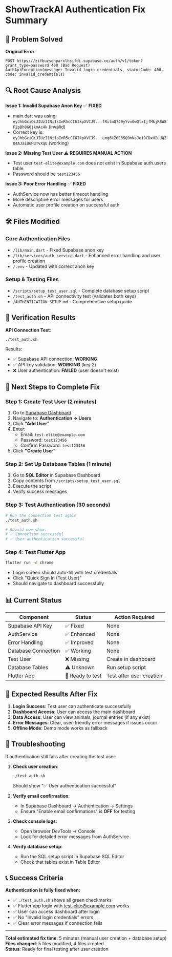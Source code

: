# ShowTrackAI Authentication Fix Summary

## 🎯 Problem Solved

**Original Error**: 
```
POST https://zifbuzsdhparxlhsifdi.supabase.co/auth/v1/token?grant_type=password 400 (Bad Request)
AuthApiException(message: Invalid login credentials, statusCode: 400, code: invalid_credentials)
```

## 🔍 Root Cause Analysis

**Issue 1: Invalid Supabase Anon Key** ✅ **FIXED**
- main.dart was using: `eyJhbGciOiJIUzI1NiIsInR5cCI6IkpXVCJ9...fRilmQ7J9yYvv0wQtxIjfMkjR8W8F2pBh8G0jkmAc4k` (invalid)
- Correct key is: `eyJhbGciOiJIUzI1NiIsInR5cCI6IkpXVCJ9...Lmg6kZ0E35Q9nNsJei9CDxH2uUQZO4AJaiU6H3TvXqU` (working)

**Issue 2: Missing Test User** ⚠️ **REQUIRES MANUAL ACTION**
- Test user `test-elite@example.com` does not exist in Supabase auth.users table
- Password should be `test123456`

**Issue 3: Poor Error Handling** ✅ **FIXED** 
- AuthService now has better timeout handling
- More descriptive error messages for users
- Automatic user profile creation on successful auth

## 🛠️ Files Modified

### Core Authentication Files
- `/lib/main.dart` - Fixed Supabase anon key
- `/lib/services/auth_service.dart` - Enhanced error handling and user profile creation
- `/.env` - Updated with correct anon key

### Setup & Testing Files
- `/scripts/setup_test_user.sql` - Complete database setup script
- `/test_auth.sh` - API connectivity test (validates both keys)
- `/AUTHENTICATION_SETUP.md` - Comprehensive setup guide

## 🧪 Verification Results

**API Connection Test**:
```bash
./test_auth.sh
```
Results:
- ✅ Supabase API connection: **WORKING**
- ✅ API key validation: **WORKING** (key 2)
- ❌ User authentication: **FAILED** (user doesn't exist)

## 🚀 Next Steps to Complete Fix

### Step 1: Create Test User (2 minutes)
1. Go to [Supabase Dashboard](https://supabase.com/dashboard/project/zifbuzsdhparxlhsifdi)
2. Navigate to: **Authentication → Users**
3. Click **"Add User"** 
4. Enter:
   - Email: `test-elite@example.com`
   - Password: `test123456`
   - Confirm Password: `test123456`
5. Click **"Create User"**

### Step 2: Set Up Database Tables (1 minute)
1. Go to **SQL Editor** in Supabase Dashboard
2. Copy contents from `/scripts/setup_test_user.sql`
3. Execute the script
4. Verify success messages

### Step 3: Test Authentication (30 seconds)
```bash
# Run the connection test again
./test_auth.sh

# Should now show:
# ✅ Connection successful
# ✅ User authentication successful
```

### Step 4: Test Flutter App
```bash
flutter run -d chrome
```
- Login screen should auto-fill with test credentials
- Click "Quick Sign In (Test User)" 
- Should navigate to dashboard successfully

## 📊 Current Status

| Component | Status | Action Required |
|-----------|--------|-----------------|
| Supabase API Key | ✅ Fixed | None |
| AuthService | ✅ Enhanced | None |  
| Error Handling | ✅ Improved | None |
| Database Connection | ✅ Working | None |
| Test User | ❌ Missing | Create in dashboard |
| Database Tables | ⚠️ Unknown | Run setup script |
| Flutter App | 🔄 Ready to test | Test after user creation |

## 🎯 Expected Results After Fix

1. **Login Success**: Test user can authenticate successfully
2. **Dashboard Access**: User can access the main dashboard
3. **Data Access**: User can view animals, journal entries (if any exist)
4. **Error Messages**: Clear, user-friendly error messages if issues occur
5. **Offline Mode**: Demo mode works as fallback

## 🔧 Troubleshooting

If authentication still fails after creating the test user:

1. **Check user creation**:
   ```bash
   ./test_auth.sh
   ```
   Should show "✅ User authentication successful"

2. **Verify email confirmation**:
   - In Supabase Dashboard → Authentication → Settings
   - Ensure "Enable email confirmations" is **OFF** for testing

3. **Check console logs**:
   - Open browser DevTools → Console
   - Look for detailed error messages from AuthService

4. **Verify database setup**:
   - Run the SQL setup script in Supabase SQL Editor
   - Check that tables exist in Table Editor

## 📞 Success Criteria

**Authentication is fully fixed when:**
- ✅ `./test_auth.sh` shows all green checkmarks
- ✅ Flutter app login with test-elite@example.com works
- ✅ User can access dashboard after login
- ✅ No "Invalid login credentials" errors
- ✅ Clear error messages if connection fails

---

**Total estimated fix time**: 5 minutes (manual user creation + database setup)  
**Files changed**: 5 files modified, 4 files created  
**Status**: Ready for final testing after user creation